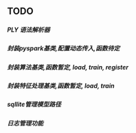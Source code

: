 ## TODO

##### PLY 语法解析器

##### 封装pyspark基类,配置动态传入,函数待定

##### 封装算法基类,函数暂定, load, train, register

##### 封装特征处理基类,函数暂定, load, train

##### sqllite管理模型路径

##### 日志管理功能